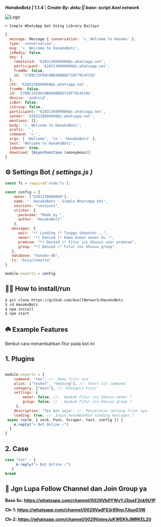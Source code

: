 ***HanakoBotz | 1.1.4*** | ***Create By: deku || base: script Axel network***

![Logo](https://cdn.anomaki.web.id/file/1738221934782.jpg)

```> Simple WhatsApp bot Using Library Baileys```

```javascript
{
  message: Message { conversation: '>_ Welcome to Hanako' },
  type: 'conversation',
  msg: '>_ Welcome to HanakoBotz',
  isMedia: false,
  key: {
    remoteJid: '6283136099660@s.whatsapp.net',
    participant: '6283136099660@s.whatsapp.net',
    fromMe: false,
    id: '5780C33F89C0BE600B6D71DF79C4FC02'
  },
  cht: '6283136099660@s.whatsapp.net',
  fromMe: false,
  id: '5780C33F89C0BE600B6D71DF79C4FC02',
  device: 'android',
  isBot: false,
  isGroup: false,
  participant: '6283136099660@s.whatsapp.net',
  sender: '6283136099660@s.whatsapp.net',
  mentions: [],
  body: '>_ Welcome to HanakoBotz',
  prefix: '',
  command: '>_',
  args: [ 'Welcome', 'to', 'HanakoBotz' ],
  text: 'Welcome to HanakoBotz',
  isOwner: true,
  download: [AsyncFunction (anonymous)]
}
```
## ⚙️ Settings Bot ***( settings.js )***

```javascript
const fs = require('node:fs');

const config = {
    owner: ["6283136099660"],
    name: "- HanakoBotz - Simple WhatsApp bot",
    sessions: "sessions",
    sticker: {
      packname: "Made by ",
      author: "HanakoBotz"
    },
   messages: {
      wait: "*( Loading )* Tunggu Sebentar...",
      owner: "*( Denied )* Kamu bukan owner ku !",
      premium: "*( Denied )* Fitur ini khusus user premium",
      group: "*( Denied )* Fitur ini khusus group",
   },
   database: "hanako-db",
   tz: "Asia/Jakarta"
}

module.exports = config
```


## 👨‍💻 How to install/run


```bash
$ git clone https://github.com/AxellNetwork/HanakoBotz
$ cd HanakoBotz
$ npm install
$ npm start
```

## ☘️ Example Features
Berikut cara menambahkan fitur pada bot ini

## 1. Plugins

```javascript

module.exports = {
    command: "tes", //- Nama fitur nya
    alias: ["tesbot", "testing"], //- Short cut command
    category: ["main"], //- Kategori Fitur 
    settings: {
        owner: false, //-  Apakah Fitur ini khusus owner ?
        group: false, // - Apakah Fitur ini khusus group ?
     },
    description: "Tes bot saja", //- Penjelasan tentang fitur nya
    loading: true, //- Ingin menambahkan loading messages ?
 async run(m, { sock, Func, Scraper, text, config }) {
    m.reply("> Bot Online ✓")
  }
}
```
## 2. Case

```javascript
case "tes" : {
     m.reply("> Bot Online ✓")
   }
break
```
## 📢 Jgn Lupa Follow Channel dan Join Group ya

**Base Sc: https://whatsapp.com/channel/0029Vb0YWvYJ3jusF2nk9U1P**

**Ch-1: https://whatsapp.com/channel/0029VadFS3r89inc7Jjus03W**

**Ch-2: https://whatsapp.com/channel/0029VateyJuKWEKhJMRKEL20**
